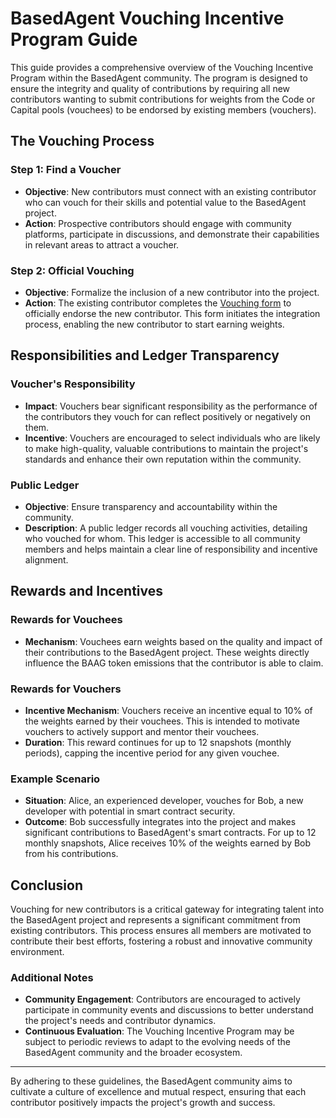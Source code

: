 # BasedAgent Vouching Incentive Program Guide

This guide provides a comprehensive overview of the Vouching Incentive Program within the BasedAgent community. The program is designed to ensure the integrity and quality of contributions by requiring all new contributors wanting to submit contributions for weights from the Code or Capital pools (vouchees) to be endorsed by existing members (vouchers). 

## The Vouching Process

### **Step 1: Find a Voucher**
- **Objective**: New contributors must connect with an existing contributor who can vouch for their skills and potential value to the BasedAgent project.
- **Action**: Prospective contributors should engage with community platforms, participate in discussions, and demonstrate their capabilities in relevant areas to attract a voucher.

### **Step 2: Official Vouching**
- **Objective**: Formalize the inclusion of a new contributor into the project.
- **Action**: The existing contributor completes the [Vouching form](https://docs.google.com/forms/d/e/1FAIpQLSdxiRugLBRT1m1gg9mZjv2SgYKfbVaXIUoB3drZCaQLKcL9Vw/viewform?usp=sf_link) to officially endorse the new contributor. This form initiates the integration process, enabling the new contributor to start earning weights.

## Responsibilities and Ledger Transparency

### **Voucher's Responsibility**
- **Impact**: Vouchers bear significant responsibility as the performance of the contributors they vouch for can reflect positively or negatively on them.
- **Incentive**: Vouchers are encouraged to select individuals who are likely to make high-quality, valuable contributions to maintain the project's standards and enhance their own reputation within the community.

### **Public Ledger**
- **Objective**: Ensure transparency and accountability within the community.
- **Description**: A public ledger records all vouching activities, detailing who vouched for whom. This ledger is accessible to all community members and helps maintain a clear line of responsibility and incentive alignment.

## Rewards and Incentives

### **Rewards for Vouchees**
- **Mechanism**: Vouchees earn weights based on the quality and impact of their contributions to the BasedAgent project. These weights directly influence the BAAG token emissions that the contributor is able to claim.

### **Rewards for Vouchers**
- **Incentive Mechanism**: Vouchers receive an incentive equal to 10% of the weights earned by their vouchees. This is intended to motivate vouchers to actively support and mentor their vouchees.
- **Duration**: This reward continues for up to 12 snapshots (monthly periods), capping the incentive period for any given vouchee.

### **Example Scenario**
- **Situation**: Alice, an experienced developer, vouches for Bob, a new developer with potential in smart contract security.
- **Outcome**: Bob successfully integrates into the project and makes significant contributions to BasedAgent's smart contracts. For up to 12 monthly snapshots, Alice receives 10% of the weights earned by Bob from his contributions.

## Conclusion

Vouching for new contributors is a critical gateway for integrating talent into the BasedAgent project and represents a significant commitment from existing contributors. This process ensures all members are motivated to contribute their best efforts, fostering a robust and innovative community environment.

### **Additional Notes**
- **Community Engagement**: Contributors are encouraged to actively participate in community events and discussions to better understand the project's needs and contributor dynamics.
- **Continuous Evaluation**: The Vouching Incentive Program may be subject to periodic reviews to adapt to the evolving needs of the BasedAgent community and the broader ecosystem.

---

By adhering to these guidelines, the BasedAgent community aims to cultivate a culture of excellence and mutual respect, ensuring that each contributor positively impacts the project's growth and success.
